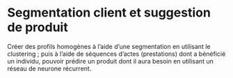 # Segmentation client et suggestion de produit
Créer des profils homogènes à l’aide d’une segmentation en utilisant le clustering ; puis à l’aide de séquences d’actes (prestations) dont a bénéficié un individu, pouvoir prédire un produit dont il aura besoin en utilisant un réseau de neurone récurrent.
